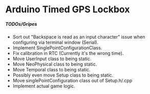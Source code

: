 # Arduino Timed GPS Lockbox

##### TODOs/Gripes
* Sort out "Backspace is read as an input character" issue when configuring via terminal window (Serial).
* Implement SinglePointConfigurationClass.
* Fix calibration in RTC (Currently it's the wrong time).
* Move UserInput class to being static.
* Move NeoPhysical class to being static.
* Move Temporal class to being static.
* Possibly even move Setup class to being static.
* Move singlePointConfiguration class out of Setup.h/.cpp
* Implement actual game logic.